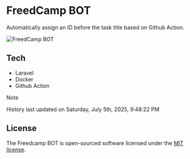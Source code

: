 # FreedCamp BOT

Automatically assign an ID before the task title based on Github Action.

![FreedCamp BOT](https://repository-images.githubusercontent.com/737932867/7d34798b-2680-471c-b089-a78a718d3d6a)

## Tech

- Laravel
- Docker
- Github Action

> [!NOTE]  
> History last updated on Saturday, July 5th, 2025, 9:48:22 PM

## License

The Freedcamp BOT is open-sourced software licensed under the [MIT license](https://opensource.org/licenses/MIT).
